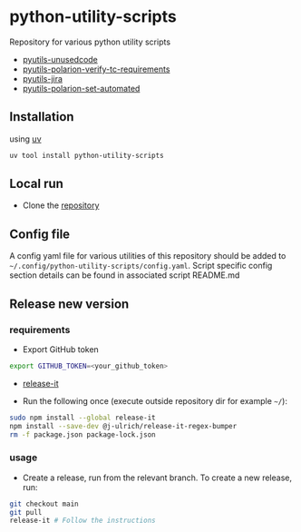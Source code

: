 # python-utility-scripts

Repository for various python utility scripts

- [pyutils-unusedcode](https://github.com/RedHatQE/python-utility-scripts/blob/main/apps/unused_code/README.md)
- [pyutils-polarion-verify-tc-requirements](https://github.com/RedHatQE/python-utility-scripts/blob/main/apps/polarion/README.md)
- [pyutils-jira](https://github.com/RedHatQE/python-utility-scripts/blob/main/apps/jira_utils/README.md)
- [pyutils-polarion-set-automated](https://github.com/RedHatQE/python-utility-scripts/blob/main/apps/polarion/README.md)

## Installation

using [uv](https://github.com/astral-sh/uv)

```bash
uv tool install python-utility-scripts
```

## Local run

- Clone the [repository](https://github.com/RedHatQE/python-utility-scripts.git)

## Config file

A config yaml file for various utilities of this repository should be added to
`~/.config/python-utility-scripts/config.yaml`. Script specific config section details can be found in associated script README.md

## Release new version

### requirements

- Export GitHub token

```bash
export GITHUB_TOKEN=<your_github_token>
```

- [release-it](https://github.com/release-it/release-it)

- Run the following once (execute outside repository dir for example `~/`):

```bash
sudo npm install --global release-it
npm install --save-dev @j-ulrich/release-it-regex-bumper
rm -f package.json package-lock.json
```

### usage

- Create a release, run from the relevant branch.
  To create a new release, run:

```bash
git checkout main
git pull
release-it # Follow the instructions
```
